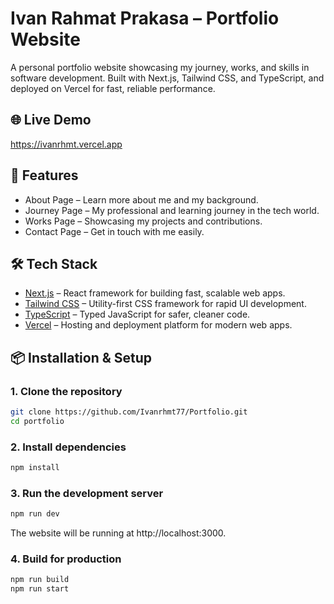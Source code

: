 # Ivan Rahmat Prakasa – Portfolio Website

A personal portfolio website showcasing my journey, works, and skills in software development.
Built with Next.js, Tailwind CSS, and TypeScript, and deployed on Vercel for fast, reliable performance.

## 🌐 Live Demo

https://ivanrhmt.vercel.app

## 📖 Features

- About Page – Learn more about me and my background.
- Journey Page – My professional and learning journey in the tech world.
- Works Page – Showcasing my projects and contributions.
- Contact Page – Get in touch with me easily.

## 🛠 Tech Stack

- [Next.js](https://nextjs.org/) – React framework for building fast, scalable web apps.
- [Tailwind CSS](https://tailwindcss.com/) – Utility-first CSS framework for rapid UI development.
- [TypeScript](https://www.typescriptlang.org/) – Typed JavaScript for safer, cleaner code.
- [Vercel](https://vercel.com/) – Hosting and deployment platform for modern web apps.

## 📦 Installation & Setup

### 1. Clone the repository

```bash
git clone https://github.com/Ivanrhmt77/Portfolio.git
cd portfolio
```

### 2. Install dependencies

```bash
npm install
```

### 3. Run the development server

```bash
npm run dev
```

The website will be running at http://localhost:3000.

### 4. Build for production

```bash
npm run build
npm run start
```
